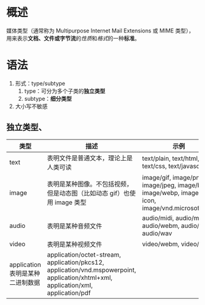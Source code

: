 # 概述
媒体类型（通常称为 Multipurpose Internet Mail Extensions 或 MIME 类型），用来表示**文档、文件或字节流**的*性质*和*格式*的一种**标准**。

# 语法
1. 形式：type/subtype
	1. type：可分为多个子类的**独立类型** 
	2. subtype：**细分类型** 
2. 大小写不敏感

## 独立类型、

| 类型 | 描述 | 示例 |
| ---- | ---- | ---- |
|text	|表明文件是普通文本，理论上是人类可读|	text/plain, text/html, text/css, text/javascript|
|image|	表明是某种图像。不包括视频，但是动态图（比如动态 gif）也使用 image 类型	|image/gif, image/png, image/jpeg, image/bmp, image/webp, image/x-icon, image/vnd.microsoft.icon|
|audio|	表明是某种音频文件|	audio/midi, audio/mpeg, audio/webm, audio/ogg, audio/wav|
|video	|表明是某种视频文件	|video/webm, video/ogg|
|application	表明是某种二进制数据|	application/octet-stream, application/pkcs12, application/vnd.mspowerpoint, application/xhtml+xml, application/xml, application/pdf|